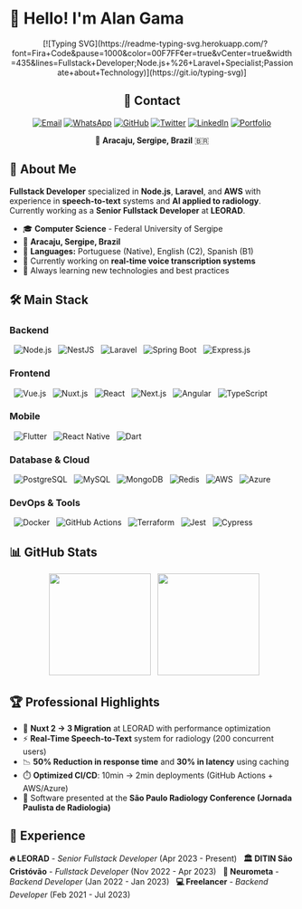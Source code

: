 # 👋 Hello! I'm Alan Gama

<div align="center">
  
[![Typing SVG](https://readme-typing-svg.herokuapp.com/?font=Fira+Code&pause=1000&color=00F7FF&center=true&vCenter=true&width=435&lines=Fullstack+Developer;Node.js+%26+Laravel+Specialist;Passionate+about+Technology)](https://git.io/typing-svg)]

</div>

<div align="center">

## 📱 **Contact**

[![Email](https://img.shields.io/badge/Email-dethfiregrasp%40gmail.com-red?style=for-the-badge&logo=gmail&logoColor=white)](mailto:dethfiregrasp@gmail.com)
[![WhatsApp](https://img.shields.io/badge/WhatsApp-%2B55%2079%2099174--3525-25D366?style=for-the-badge&logo=whatsapp&logoColor=white)](https://wa.me/5579991743525)
[![GitHub](https://img.shields.io/badge/GitHub-alangama4-181717?style=for-the-badge&logo=github&logoColor=white)](https://github.com/alangama4)
[![Twitter](https://img.shields.io/badge/Twitter-@thogama-1DA1F2?style=for-the-badge&logo=twitter&logoColor=white)](https://twitter.com/thogama)
[![LinkedIn](https://img.shields.io/badge/LinkedIn-alangama4-0077B5?style=for-the-badge&logo=linkedin&logoColor=white)](https://linkedin.com/in/alangama4)
[![Portfolio](https://img.shields.io/badge/Portfolio-FF5722?style=for-the-badge&logo=google-chrome&logoColor=white)](https://alan-gama.online)

📍 **Aracaju, Sergipe, Brazil** 🇧🇷

</div>

## 🚀 About Me

**Fullstack Developer** specialized in **Node.js**, **Laravel**, and **AWS** with experience in **speech-to-text** systems and **AI applied to radiology**. Currently working as a **Senior Fullstack Developer** at **LEORAD**.

- 🎓 **Computer Science** - Federal University of Sergipe
- 📍 **Aracaju, Sergipe, Brazil**
- 💬 **Languages:** Portuguese (Native), English (C2), Spanish (B1)
- 🔭 Currently working on **real-time voice transcription systems**
- 🌱 Always learning new technologies and best practices

## 🛠️ Main Stack

### **Backend**
<div align="left">
  <img src="https://img.shields.io/badge/Node.js-339933?style=for-the-badge&logo=nodedotjs&logoColor=white" alt="Node.js"/>
  <img src="https://img.shields.io/badge/NestJS-E0234E?style=for-the-badge&logo=nestjs&logoColor=white" alt="NestJS"/>
  <img src="https://img.shields.io/badge/Laravel-FF2D20?style=for-the-badge&logo=laravel&logoColor=white" alt="Laravel"/>
  <img src="https://img.shields.io/badge/Spring_Boot-6DB33F?style=for-the-badge&logo=spring-boot&logoColor=white" alt="Spring Boot"/>
  <img src="https://img.shields.io/badge/Express.js-000000?style=for-the-badge&logo=express&logoColor=white" alt="Express.js"/>
</div>

### **Frontend** 
<div align="left">
  <img src="https://img.shields.io/badge/Vue.js-4FC08D?style=for-the-badge&logo=vuedotjs&logoColor=white" alt="Vue.js"/>
  <img src="https://img.shields.io/badge/Nuxt.js-00C58E?style=for-the-badge&logo=nuxtdotjs&logoColor=white" alt="Nuxt.js"/>
  <img src="https://img.shields.io/badge/React-61DAFB?style=for-the-badge&logo=react&logoColor=black" alt="React"/>
  <img src="https://img.shields.io/badge/Next.js-000000?style=for-the-badge&logo=nextdotjs&logoColor=white" alt="Next.js"/>
  <img src="https://img.shields.io/badge/Angular-DD0031?style=for-the-badge&logo=angular&logoColor=white" alt="Angular"/>
  <img src="https://img.shields.io/badge/TypeScript-3178C6?style=for-the-badge&logo=typescript&logoColor=white" alt="TypeScript"/>
</div>

### **Mobile**
<div align="left">
  <img src="https://img.shields.io/badge/Flutter-02569B?style=for-the-badge&logo=flutter&logoColor=white" alt="Flutter"/>
  <img src="https://img.shields.io/badge/React_Native-61DAFB?style=for-the-badge&logo=react&logoColor=black" alt="React Native"/>
  <img src="https://img.shields.io/badge/Dart-0175C2?style=for-the-badge&logo=dart&logoColor=white" alt="Dart"/>
</div>

### **Database & Cloud**
<div align="left">
  <img src="https://img.shields.io/badge/PostgreSQL-336791?style=for-the-badge&logo=postgresql&logoColor=white" alt="PostgreSQL"/>
  <img src="https://img.shields.io/badge/MySQL-4479A1?style=for-the-badge&logo=mysql&logoColor=white" alt="MySQL"/>
  <img src="https://img.shields.io/badge/MongoDB-47A248?style=for-the-badge&logo=mongodb&logoColor=white" alt="MongoDB"/>
  <img src="https://img.shields.io/badge/Redis-DC382D?style=for-the-badge&logo=redis&logoColor=white" alt="Redis"/>
  <img src="https://img.shields.io/badge/AWS-FF9900?style=for-the-badge&logo=amazonaws&logoColor=white" alt="AWS"/>
  <img src="https://img.shields.io/badge/Azure-0078D4?style=for-the-badge&logo=microsoftazure&logoColor=white" alt="Azure"/>
</div>

### **DevOps & Tools**
<div align="left">
  <img src="https://img.shields.io/badge/Docker-2496ED?style=for-the-badge&logo=docker&logoColor=white" alt="Docker"/>
  <img src="https://img.shields.io/badge/GitHub_Actions-2088FF?style=for-the-badge&logo=github-actions&logoColor=white" alt="GitHub Actions"/>
  <img src="https://img.shields.io/badge/Terraform-623CE4?style=for-the-badge&logo=terraform&logoColor=white" alt="Terraform"/>
  <img src="https://img.shields.io/badge/Jest-C21325?style=for-the-badge&logo=jest&logoColor=white" alt="Jest"/>
  <img src="https://img.shields.io/badge/Cypress-17202C?style=for-the-badge&logo=cypress&logoColor=white" alt="Cypress"/>
</div>

## 📊 GitHub Stats

<div align="center">
  <img height="180em" src="https://github-readme-stats.vercel.app/api?username=thogama&show_icons=true&theme=tokyonight&include_all_commits=true&count_private=true"/>
  <img height="180em" src="https://github-readme-stats.vercel.app/api/top-langs/?username=thogama&layout=compact&langs_count=7&theme=tokyonight"/>
</div>

</div>

## 🏆 Professional Highlights

- 🚀 **Nuxt 2 → 3 Migration** at LEORAD with performance optimization
- ⚡ **Real-Time Speech-to-Text** system for radiology (200 concurrent users)
- 📉 **50% Reduction in response time** and **30% in latency** using caching
- ⏱️ **Optimized CI/CD**: 10min → 2min deployments (GitHub Actions + AWS/Azure)
- 🏥 Software presented at the **São Paulo Radiology Conference (Jornada Paulista de Radiologia)**

## 💼 Experience

**🔥 LEORAD** - *Senior Fullstack Developer* (Apr 2023 - Present)  
**🏛️ DITIN São Cristóvão** - *Fullstack Developer* (Nov 2022 - Apr 2023)  
**🧠 Neurometa** - *Backend Developer* (Jan 2022 - Jan 2023)  
**💻 Freelancer** - *Backend Developer* (Feb 2021 - Jul 2023)

